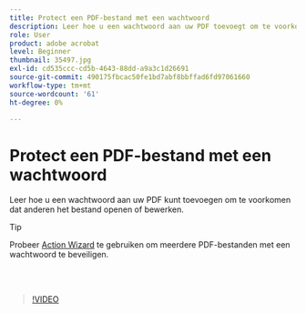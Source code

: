 ```yaml
---
title: Protect een PDF-bestand met een wachtwoord
description: Leer hoe u een wachtwoord aan uw PDF toevoegt om te voorkomen dat anderen het bestand openen of bewerken
role: User
product: adobe acrobat
level: Beginner
thumbnail: 35497.jpg
exl-id: cd535ccc-cd5b-4643-88dd-a9a3c1d26691
source-git-commit: 490175fbcac50fe1bd7abf8bbffad6fd97061660
workflow-type: tm+mt
source-wordcount: '61'
ht-degree: 0%

---
```


# Protect een PDF-bestand met een wachtwoord

Leer hoe u een wachtwoord aan uw PDF kunt toevoegen om te voorkomen dat anderen het bestand openen of bewerken.

>[!TIP]
>
>Probeer [Action Wizard](../advanced-tasks/action.md) te gebruiken om meerdere PDF-bestanden met een wachtwoord te beveiligen.

<br> 

>[!VIDEO](https://video.tv.adobe.com/v/35497?hidetitle=true)

